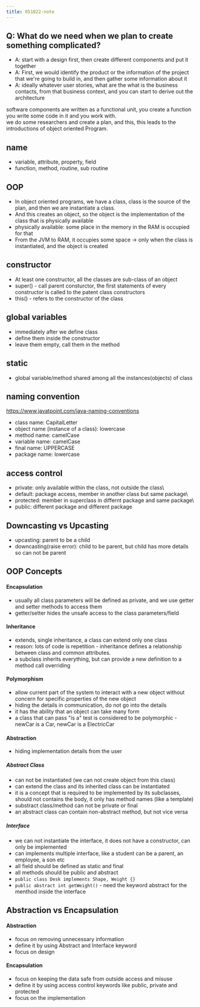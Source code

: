 ```yaml
---
title: 051022-note
---
```


## Q: What do we need when we plan to create something complicated?
- A: start with a design first, then create different components and put it together
- A: First, we would identify the product or the information of the project that we're going to build in, and then gather some information about it
- A: ideally whatever user stories, what are the what is the business contacts, from that business context, and you can start to derive out the architecture

software components are written as a functional unit, you create a function you write some code in it and you work with.\
we do some researchers and create a plan, and this, this leads to the introductions of object oriented Program.

## name
- variable, attribute, property, field
- function, method, routine, sub routine

## OOP
- In object oriented programs, we have a class, class is the source of the plan, and then we are instantiate a class.
- And this creates an object, so the object is the implementation of the class that is physically available
- physically available: some place in the memory in the RAM is occupied for that
- From the JVM to RAM, it occupies some space -> only when the class is instantiated, and the object is created

## constructor
- At least one constructor, all the classes are sub-class of an object
- super() - call parent consturctor, the first statements of every constructor is called to the patent class constructors
- this() - refers to the constructor of the class

## global variables
- immediately after we define class
- define them inside the constructor
- leave them empty, call them in the method

## static
- global variable/method shared among all the instances(objects) of class

## naming convention 
https://www.javatpoint.com/java-naming-conventions
- class name: CapitalLetter
- object name (instance of a class): lowercase
- method name: camelCase
- variable name: camelCase
- final name: UPPERCASE
- package name: lowercase


## access control
- private: only available within the class, not outside the class\
- default: package access, member in another class but same package\
- protected: member in superclass in differnt package and same package\
- public: different package and different package


## Downcasting vs Upcasting
- upcasting: parent to be a child
- downcasting(raise error): child to be parent, but child has more details so can not be parent


## OOP Concepts
#### Encapsulation
- usually all class parameters will be defined as private, and we use getter and setter methods to access them
- getter/setter hides the unsafe access to the class parameters/field

#### Inheritance
- extends, single inheritance, a class can extend only one class
- reason: lots of code is repetition - inheritance defines a relationship between class and common attributes.
- a subclass inherits everything, but can provide a new definition to a method call overriding

#### Polymorphism
- allow current part of the system to interact with a new object without concern for specific properties of the new object
- hiding the details in communication, do not go into the details
- it has the ability that an object can take many form
- a class that can pass "is a" test is considered to be polymorphic - newCar is a Car, newCar is a ElectricCar

#### Abstraction
- hiding implementation details from the user

##### Abstract Class
- can not be instantiated (we can not create object from this class)
- can extend the class and its inherited class can be instantiated
- it is a concept that is required to be implemented by its subclasses, should not contains the body, it only has method names (like a template)
- substract class/method can not be private or final
- an abstract class can contain non-abstract method, but not vice versa

##### Interface
- we can not instantiate the interface, it does not have a constructor, can only be implemented
- can implements multiple interface, like a student can be a parent, an employee, a son etc
- all field should be defined as static and final
- all methods should be public and abstract
- `public class Desk implements Shape, Weight {}`
- `public abstract int getWeight()` - need the keyword abstract for the menthod inside the interface


## Abstraction vs Encapsulation
#### Abstraction
- focus on removing unnecessary information
- define it by using Abstract and Interface keyword
- focus on design

#### Encapsulation
- focus on keeping the data safe from outside access and misuse
- define it by using access control keywords like public, private and protected
- focus on the implementation

 
